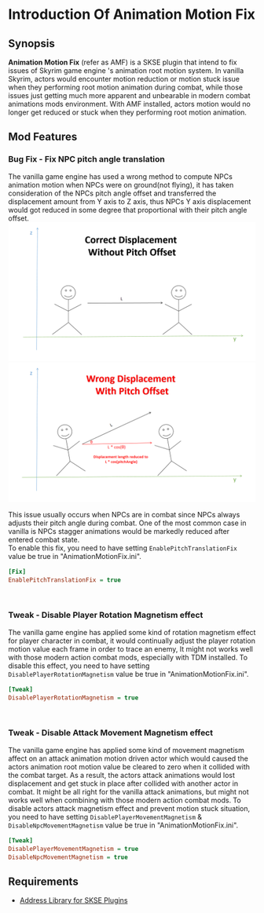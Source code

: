 # Introduction Of Animation Motion Fix 

## Synopsis
**Animation Motion Fix** (refer as AMF) is a SKSE plugin that intend to fix issues of Skyrim game engine 's animation root motion system. In vanilla Skyrim, actors would encounter motion reduction or motion stuck issue when they performing root motion animation during combat, while those issues just getting much more apparent and unbearable in modern combat animations mods environment. With AMF installed, actors motion would no longer get reduced or stuck when they performing root motion animation.

## Mod Features

### Bug Fix - Fix NPC pitch angle translation 
The vanilla game engine has used a wrong method to compute NPCs animation motion when NPCs were on ground(not flying), it has taken consideration of the NPCs pitch angle offset and transferred the displacement amount from Y axis to Z axis, thus NPCs Y axis displacement would got reduced in some degree that proportional with their pitch angle offset.
![image1](./Slide1.png)
![image2](./Slide2.png)

This issue usually occurs when NPCs are in combat since NPCs always adjusts their pitch angle during combat.
One of the most common case in vanilla is NPCs stagger animations would be markedly reduced after entered combat state.  
To enable this fix, you need to have setting `EnablePitchTranslationFix` value be true in "AnimationMotionFix.ini".
 ```ini
 [Fix]
 EnablePitchTranslationFix = true

 ```  
<br>

 ### Tweak - Disable Player Rotation Magnetism effect
The vanilla game engine has applied some kind of rotation magnetism effect for player character in combat, it would continually adjust the player rotation motion value each frame in order to trace an enemy, It might not works well with those modern action combat mods, especially with TDM installed. To disable this effect, you need to have setting `DisablePlayerRotationMagnetism` value be true in "AnimationMotionFix.ini".
```ini
[Tweak]
DisablePlayerRotationMagnetism = true
```
<br>  

 ### Tweak - Disable Attack Movement Magnetism effect
The vanilla game engine has applied some kind of movement magnetism affect on an attack animation motion driven actor which would caused the actors animation root motion value be cleared to zero when it collided with the combat target. As a result, the actors attack animations would lost displacement and get stuck in place after collided with another actor in combat. It might be all right for the vanilla attack animations, but might not works well when combining with those modern action combat mods.
To disable actors attack magnetism effect and prevent motion stuck situation, you need to have setting `DisablePlayerMovementMagnetism` & `DisableNpcMovementMagnetism` value be true in "AnimationMotionFix.ini".
```ini
[Tweak]
DisablePlayerMovementMagnetism = true
DisableNpcMovementMagnetism = true
```

## Requirements
- [Address Library for SKSE Plugins](https://www.nexusmods.com/skyrimspecialedition/mods/32444)

